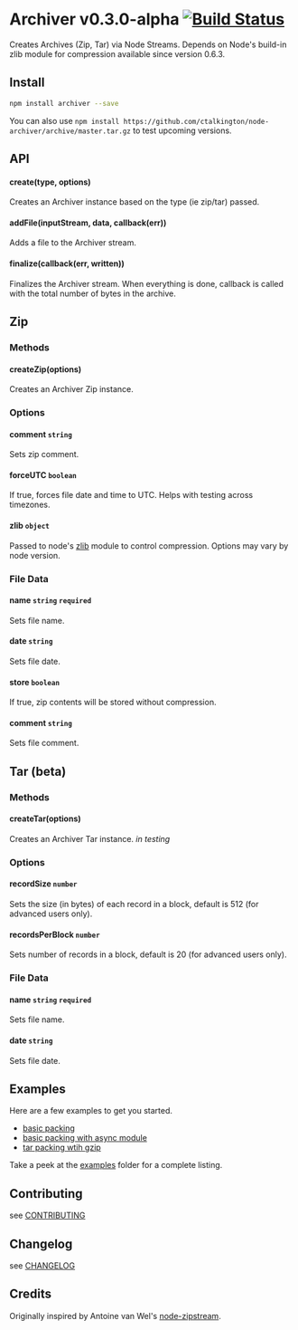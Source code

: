 # Archiver v0.3.0-alpha [![Build Status](https://secure.travis-ci.org/ctalkington/node-archiver.png?branch=master)](http://travis-ci.org/ctalkington/node-archiver)

Creates Archives (Zip, Tar) via Node Streams. Depends on Node's build-in zlib module for compression available since version 0.6.3.

## Install

```bash
npm install archiver --save
```

You can also use `npm install https://github.com/ctalkington/node-archiver/archive/master.tar.gz` to test upcoming versions.

## API

#### create(type, options)

Creates an Archiver instance based on the type (ie zip/tar) passed.

#### addFile(inputStream, data, callback(err))

Adds a file to the Archiver stream.

#### finalize(callback(err, written))

Finalizes the Archiver stream. When everything is done, callback is called with the total number of bytes in the archive.

## Zip

### Methods

#### createZip(options)

Creates an Archiver Zip instance.

### Options

#### comment `string`

Sets zip comment.

#### forceUTC `boolean`

If true, forces file date and time to UTC. Helps with testing across timezones.

#### zlib `object`

Passed to node's [zlib](http://nodejs.org/api/zlib.html#zlib_options) module to control compression. Options may vary by node version.

### File Data

#### name `string` `required`

Sets file name.

#### date `string`

Sets file date.

#### store `boolean`

If true, zip contents will be stored without compression.

#### comment `string`

Sets file comment.

## Tar (beta)

### Methods

#### createTar(options)

Creates an Archiver Tar instance. *in testing*

### Options

#### recordSize `number`

Sets the size (in bytes) of each record in a block, default is 512 (for advanced users only).

#### recordsPerBlock `number`

Sets number of records in a block, default is 20 (for advanced users only).

### File Data

#### name `string` `required`

Sets file name.

#### date `string`

Sets file date.

## Examples

Here are a few examples to get you started.

* [basic packing](https://github.com/ctalkington/node-archiver/blob/master/examples/pack.js)
* [basic packing with async module](https://github.com/ctalkington/node-archiver/blob/master/examples/pack-async.js)
* [tar packing wtih gzip](https://github.com/ctalkington/node-archiver/blob/master/examples/pack-tar-gzip.js)

Take a peek at the [examples](https://github.com/ctalkington/node-archiver/blob/master/example) folder for a complete listing.

## Contributing

see [CONTRIBUTING](https://github.com/ctalkington/node-archiver/blob/master/CONTRIBUTING.md)

## Changelog

see [CHANGELOG](https://github.com/ctalkington/node-archiver/blob/master/CHANGELOG)

## Credits
Originally inspired by Antoine van Wel's [node-zipstream](https://github.com/wellawaretech/node-zipstream).